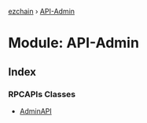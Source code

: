 [ezchain](../README.md) › [API-Admin](api_admin.md)

# Module: API-Admin

## Index

### RPCAPIs Classes

* [AdminAPI](../classes/api_admin.adminapi.md)

